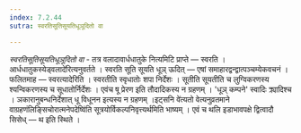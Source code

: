 ```yaml
---
index: 7.2.44
sutra: स्वरतिसूतिसूयतिधूञूदितो वा

---
```

_स्वरतिसूतिसूयतिधूञूदितो वा_ - तत्र वलादावार्धधातुके नित्यमिटि प्राप्ते — स्वरति ।आर्धधातुकस्येड्वलादे॑रित्यनुवर्तते । स्वरति सूति सूयति धूञ् ऊदित् — एषां समाहारद्वन्द्वात्पञ्चम्येकवचनं । फलितमाह —  स्वरत्यादेरिति । स्वरतीति स्वृधातोः शपा निर्देशः । सूतीति सूयतीति च लुग्विकरणस्य श्यन्विकरणस्य च सूधातोर्निर्देशः । एवंच षू प्रेरण इति तौदादिकस्य न ग्रहणम् । 'धूञ् कम्पने' स्वादिः क्र्यादिश्च । ञकारानुबन्धनिर्देशात् धू विधूनन इत्यस्य न ग्रहणम् ।इट्सनि वे॑त्यतो वेत्यनुव्रतमाने वाग्रहणंलिङ्सिचोरात्मनेपदेष्वि॑ति सूत्रयोर्विकल्पनिवृत्त्यर्थमिति भाष्यम् । एवं च थलि इडाभावपक्षे द्वित्वादौ सिसेध् —  थ इति स्थिते ।